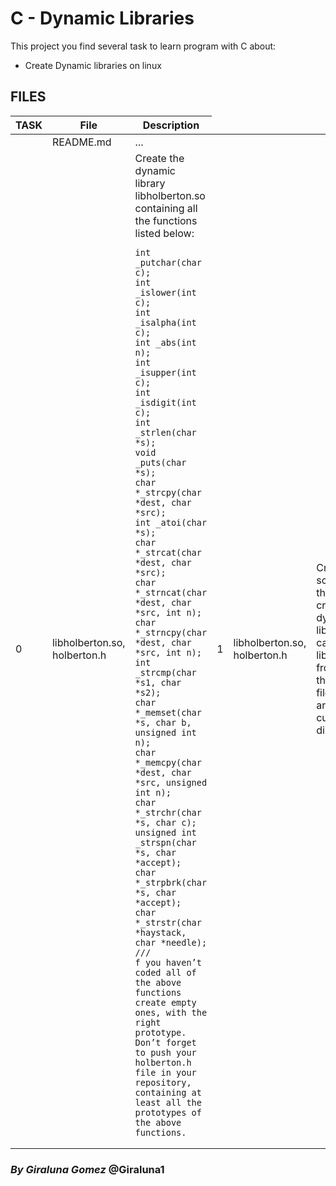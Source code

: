 #  C - Dynamic Libraries
This project you find several task to learn program with C about:

- Create Dynamic libraries on linux

## **FILES**
<table>
<thead>
<tr>
  <th>TASK</th>
  <th>File</th>
  <th>Description</th>
</tr>
</thead>
<tbody>
<tr>
  <td></td>
  <td> README.md</td>
  <td>...<td>
</tr>
<tr>
  <td>0</td>
  <td>libholberton.so, holberton.h</td>
  <td>Create the dynamic library libholberton.so containing all the functions listed below:

```
int _putchar(char c);
int _islower(int c);
int _isalpha(int c);
int _abs(int n);
int _isupper(int c);
int _isdigit(int c);
int _strlen(char *s);
void _puts(char *s);
char *_strcpy(char *dest, char *src);
int _atoi(char *s);
char *_strcat(char *dest, char *src);
char *_strncat(char *dest, char *src, int n);
char *_strncpy(char *dest, char *src, int n);
int _strcmp(char *s1, char *s2);
char *_memset(char *s, char b, unsigned int n);
char *_memcpy(char *dest, char *src, unsigned int n);
char *_strchr(char *s, char c);
unsigned int _strspn(char *s, char *accept);
char *_strpbrk(char *s, char *accept);
char *_strstr(char *haystack, char *needle); ///
f you haven’t coded all of the above functions create empty ones, with the right prototype.
Don’t forget to push your holberton.h file in your repository, containing at least all the prototypes of the above functions.
```
</td>
    <td>1</td>
  <td>libholberton.so, holberton.h</td>
  <td>Create a script that creates a dynamic library called liball.so from all the .c files that are in the current directory.
  </td>
</tr>
</tbody>
</table>

### _By Giraluna Gomez_ @Giraluna1